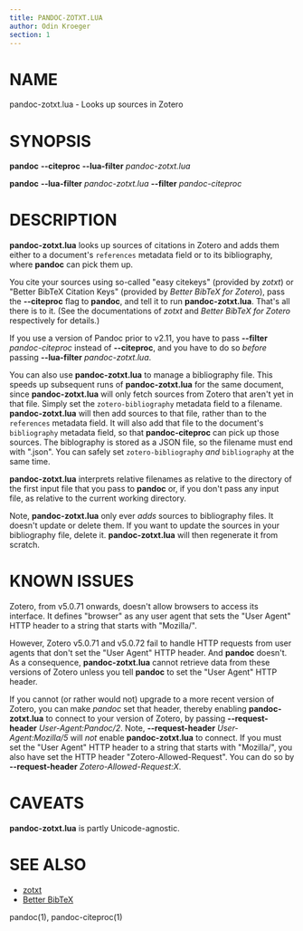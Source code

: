 ```yaml
---
title: PANDOC-ZOTXT.LUA
author: Odin Kroeger
section: 1
---
```


# NAME

pandoc-zotxt.lua - Looks up sources in Zotero


# SYNOPSIS

**pandoc** **--citeproc** **--lua-filter** *pandoc-zotxt.lua*

**pandoc** **--lua-filter** *pandoc-zotxt.lua* **--filter** *pandoc-citeproc*


# DESCRIPTION

**pandoc-zotxt.lua** looks up sources of citations in Zotero and adds
them either to a document's `references` metadata field or to its
bibliography, where **pandoc** can pick them up.

You cite your sources using so-called "easy citekeys" (provided by *zotxt*)
or "Better BibTeX Citation Keys" (provided by *Better BibTeX for Zotero*),
pass the **--citeproc** flag to **pandoc**, and tell it to run
**pandoc-zotxt.lua**. That's all there is to it. (See the documentations
of *zotxt* and *Better BibTeX for Zotero* respectively for details.)

If you use a version of Pandoc prior to v2.11, you have to pass
**--filter** *pandoc-citeproc* instead of **--citeproc**, and you have to
do so *before* passing **--lua-filter** *pandoc-zotxt.lua*.

You can also use **pandoc-zotxt.lua** to manage a bibliography file. This
speeds up subsequent runs of **pandoc-zotxt.lua** for the same document,
since **pandoc-zotxt.lua** will only fetch sources from Zotero that aren't
yet in that file. Simply set the `zotero-bibliography` metadata field to a
filename. **pandoc-zotxt.lua** will then add sources to that file, rather
than to the `references` metadata field. It will also add that file to the
document's `bibliography` metadata field, so that **pandoc-citeproc** can pick
up those sources. The biblography is stored as a JSON file, so the filename
must end with ".json". You can safely set `zotero-bibliography` *and*
`bibliography` at the same time.

**pandoc-zotxt.lua** interprets relative filenames as relative to the directory
of the first input file that you pass to **pandoc** or, if you don't pass any
input file, as relative to the current working directory.

Note, **pandoc-zotxt.lua** only ever *adds* sources to bibliography files. It
doesn't update or delete them. If you want to update the sources in your
bibliography file, delete it. **pandoc-zotxt.lua** will then regenerate
it from scratch.


# KNOWN ISSUES

Zotero, from v5.0.71 onwards, doesn't allow browsers to access its interface.
It defines "browser" as any user agent that sets the "User Agent" HTTP header
to a string that starts with "Mozilla/".

However, Zotero v5.0.71 and v5.0.72 fail to handle HTTP requests from user agents
that don't set the "User Agent" HTTP header. And **pandoc** doesn't. As a
consequence, **pandoc-zotxt.lua** cannot retrieve data from these versions of
Zotero unless you tell **pandoc** to set the "User Agent" HTTP header.

If you cannot (or rather would not) upgrade to a more recent version of Zotero,
you can make *pandoc* set that header, thereby enabling **pandoc-zotxt.lua** to
connect to your version of Zotero, by passing **--request-header**
*User-Agent:Pandoc/2*. Note, **--request-header** *User-Agent:Mozilla/5* will
*not* enable **pandoc-zotxt.lua** to connect. If you must set the "User Agent"
HTTP header to a string that starts with "Mozilla/", you also have set the HTTP
header "Zotero-Allowed-Request". You can do so by **--request-header**
*Zotero-Allowed-Request:X*.


# CAVEATS

**pandoc-zotxt.lua** is partly Unicode-agnostic.


# SEE ALSO

* [zotxt](https://github.com/egh/zotxt)
* [Better BibTeX](https://retorque.re/zotero-better-bibtex/)

pandoc(1), pandoc-citeproc(1)
